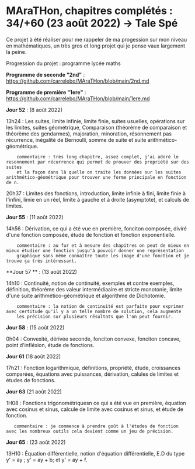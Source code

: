 # MAraTHon, chapitres complétés : 34/+60 (23 août 2022) -> Tale Spé

Ce projet à été réaliser pour me rappeler de ma progession sur mon niveau en mathématiques, un très gros et long projet qui je pense vaux largement la peine.

Progression du projet : programme lycée maths

**Programme de seconde "2nd"** : https://github.com/carrelebo/MAraTHon/blob/main/2nd.md

**Programme de première "1ere"** : https://github.com/carrelebo/MAraTHon/blob/main/1ere.md

**Jour 52** : (8 août 2022)

13h24 : Les suites, limite infinie, limite finie, suites usuelles, opérations sur les limites, suites géométrique, Comparaison (théorème de comparaison
        et théorème des gendarmes), majoration, minoration, résonnement pas récurrence, inégalité de Bernoulli, somme de suite
        et suite arithmético-géométrique.
        
        commentaire : très long chapitre, assez complet, j'ai adoré le resonnement par récurrence qui permet de prouver des propriété sur des suites
        et la façon dans là quelle on traite les données sur les suites arithmético-géométrique pour trouver une forme principale en fonction de n.

20h37 : Limites des fonctions, introduction, limite infinie à fini, limite finie à l'infini, limie en un réel, limite à gauche et à droite (asymptote),
        et calculs de limites.

**Jour 55** : (11 août 2022)

14h56 : Dérivation, ce qui a été vue en première, fonciton composée, diviré d'une fonction composée, étude de fonction et fonction exponentielle.
        
        commentaire : au fur et à mesure des chapitres on peut de mieux en mieux étudier une fonction jusqu'à pouvoir donner une représentation
        graphique sans même connaître toute les image d'une fonction et je trouve ça très intéressant.

**Jour 57 ** : (13 août 2022)

14h10 : Continuité, notion de continuité, exemples et contre exemples, définition, théorème des valeur intermédiaaire et stricte monotonie,
        limite d'une suite arithmético-géométrique et algorithme de Dichotomie.
        
        commentaire : la notion de continuité est parfaite pour exprimer avec certitude qu'il y a un telle nombre de solution, cela augmente
        les précision sur plusieurs résultats que l'on peut fournir.

**Jour 58** : (15 août 2022)

0h04 : Convexité, dérivée seconde, fonciton convexe, fonciton concave, point d'infléxion, étude de fonctions.

**Jour 61** (18 août 2022)

17h21 : Fonction logarithmique, définitions, propriété, étude, croissances comparées, équations avec puissances, dérivation, calules de limites
        et études de fonctions.
        
**Jour 63** (21 août 2022)

1H08 : Fonctions trigonométriquesn ce qui a été vue en première, équation avec cosinus et sinus, calcule de limite avec cosinus et sinus,
       et étude de fonction.
       
       commentaire : je commence à prendre goût à l'études de fonction avec les nombreux outils cela devient comme un jeu de précision.
                     
**Jour 65** : (23 août 2022)

13H10 : Équation différentielle, notion d'équation différentielle, E.D du type y' = ay ; y' = ay + b; et y' = ay + f.
